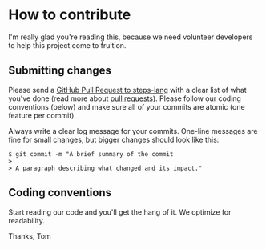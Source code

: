 # How to contribute

I'm really glad you're reading this, because we need volunteer developers to help this project come to fruition.

## Submitting changes

Please send a [GitHub Pull Request to steps-lang](https://github.com/steps-lang/steps-lang.github.io/compare) with a clear list of what you've done
(read more about [pull requests](http://help.github.com/pull-requests/)).
Please follow our coding conventions (below) and make sure all of your commits are atomic (one feature per commit).

Always write a clear log message for your commits. One-line messages are fine for small changes, but bigger changes should look like this:

    $ git commit -m "A brief summary of the commit
    > 
    > A paragraph describing what changed and its impact."

## Coding conventions

Start reading our code and you'll get the hang of it. We optimize for readability.

Thanks,
Tom
